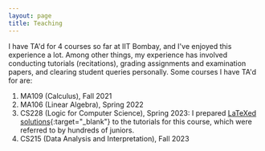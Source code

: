 ```yaml
---
layout: page
title: Teaching
---
```


I have TA'd for 4 courses so far at IIT Bombay, and I've enjoyed this experience a lot. Among other things, my experience has involved conducting tutorials (recitations), grading assignments and examination papers, and clearing student queries personally. Some courses I have TA'd for are:
1. MA109 (Calculus), Fall 2021
1. MA106 (Linear Algebra), Spring 2022
1. CS228 (Logic for Computer Science), Spring 2023: I prepared [LaTeXed solutions](https://github.com/arponbasu/CS228_Tut_Solutions){:target="_blank"} to the tutorials for this course, which were referred to by hundreds of juniors.
1. CS215 (Data Analysis and Interpretation), Fall 2023 
